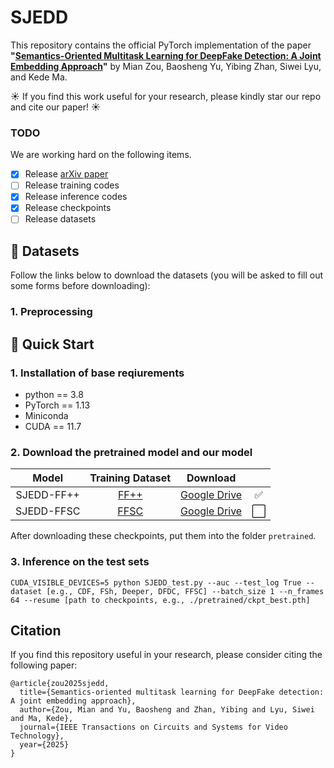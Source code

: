 # SJEDD

This repository contains the official PyTorch implementation of the paper **"[Semantics-Oriented Multitask Learning for DeepFake Detection: A Joint Embedding Approach](https://ieeexplore.ieee.org/document/11010889)"** by Mian Zou, Baosheng Yu, Yibing Zhan, Siwei Lyu, and Kede Ma.

☀️ If you find this work useful for your research, please kindly star our repo and cite our paper! ☀️

### TODO
We are working hard on the following items.

- [x] Release [arXiv paper](https://arxiv.org/abs/2408.16305)
- [ ] Release training codes
- [x] Release inference codes
- [x] Release checkpoints 
- [ ] Release datasets

## 📁 Datasets
Follow the links below to download the datasets (you will be asked to fill out some forms before downloading):
### 1. Preprocessing 

## 🚀 Quick Start

### 1. Installation of base reqiurements
 - python == 3.8
 - PyTorch == 1.13
 - Miniconda
 - CUDA == 11.7

### 2. Download the pretrained model and our model

|      Model       |    Training Dataset   |                                                        Download                                                                | |
|:----------------:|:----------------:|:-------------------------------------------------------------------------------------------------------------------------------------:|:-------------------------------------------------------------------------------------------------------------------------------------:|
| SJEDD-FF++ | [FF++](https://github.com/ondyari/FaceForensics)  | [Google Drive](https://drive.google.com/file/d/1iXDzFrH4o3h4C7HA2jZRoxoxFr3G2Vly/view?usp=sharing) |✅|
| SJEDD-FFSC | [FFSC](https://github.com/MZMMSEC/SO-DFD)  | [Google Drive]() |⬜|

After downloading these checkpoints, put them into the folder ``pretrained``.

### 3. Inference on the test sets

```
CUDA_VISIBLE_DEVICES=5 python SJEDD_test.py --auc --test_log True --dataset [e.g., CDF, FSh, Deeper, DFDC, FFSC] --batch_size 1 --n_frames 64 --resume [path to checkpoints, e.g., ./pretrained/ckpt_best.pth]
```



## Citation
If you find this repository useful in your research, please consider citing the following paper:
```
@article{zou2025sjedd,
  title={Semantics-oriented multitask learning for DeepFake detection: A joint embedding approach},
  author={Zou, Mian and Yu, Baosheng and Zhan, Yibing and Lyu, Siwei and Ma, Kede},
  journal={IEEE Transactions on Circuits and Systems for Video Technology},
  year={2025}
}
```
